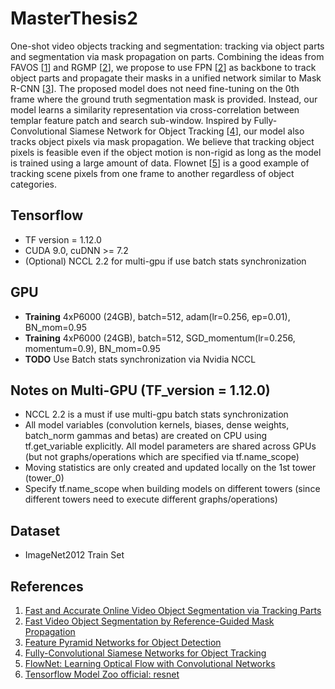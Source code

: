 # MasterThesis2
One-shot video objects tracking and segmentation: tracking via object parts and segmentation via mask propagation on parts. Combining the ideas from
FAVOS \[[1](https://github.com/JingchunCheng/FAVOS)\] and RGMP \[[2](https://github.com/seoungwugoh/RGMP)\], we propose to use
FPN \[[2](https://arxiv.org/abs/1612.03144)\] as backbone to track object parts and propagate their masks in a unified network similar to Mask R-CNN \[[3](https://arxiv.org/abs/1703.06870)\].
The proposed model does not need fine-tuning on the 0th frame where the ground truth segmentation mask is provided. Instead, our model learns a similarity representation via
cross-correlation between templar feature patch and search sub-window. Inspired by Fully-Convolutional Siamese Network for Object Tracking \[[4](https://arxiv.org/abs/1606.09549)\], our model also tracks object pixels
 via mask propagation. We believe that tracking object pixels is feasible even if the object motion is non-rigid as long as the model is trained using a large
 amount of data. Flownet \[[5](https://arxiv.org/abs/1504.06852)\] is a good example of tracking scene pixels from one frame to another regardless of object categories.


## Tensorflow
* TF version = 1.12.0
* CUDA 9.0, cuDNN >= 7.2
* (Optional) NCCL 2.2 for multi-gpu if use batch stats synchronization


## GPU
* **Training** 4xP6000 (24GB), batch=512, adam(lr=0.256, ep=0.01), BN_mom=0.95
* **Training** 4xP6000 (24GB), batch=512, SGD_momentum(lr=0.256, momentum=0.9), BN_mom=0.95
* **TODO** Use Batch stats synchronization via Nvidia NCCL


## Notes on Multi-GPU (TF_version = 1.12.0)
* NCCL 2.2 is a must if use multi-gpu batch stats synchronization
* All model variables (convolution kernels, biases, dense weights, batch_norm gammas and betas) are created on CPU using tf.get_variable explicitly. All model parameters
are shared across GPUs (but not graphs/operations which are specified via tf.name_scope)
* Moving statistics are only created and updated locally on the 1st tower (tower_0)
* Specify tf.name_scope when building models on different towers (since different towers need to execute different graphs/operations)


## Dataset
* ImageNet2012 Train Set



## References
1. [Fast and Accurate Online Video Object Segmentation via Tracking Parts](https://github.com/JingchunCheng/FAVOS)
2. [Fast Video Object Segmentation by Reference-Guided Mask Propagation](https://github.com/seoungwugoh/RGMP)
3. [Feature Pyramid Networks for Object Detection](https://arxiv.org/abs/1612.03144)
4. [Fully-Convolutional Siamese Networks for Object Tracking](https://arxiv.org/abs/1606.09549)
5. [FlowNet: Learning Optical Flow with Convolutional Networks](https://arxiv.org/abs/1504.06852)
6. [Tensorflow Model Zoo official: resnet](https://github.com/tensorflow/models/tree/r1.8.0/official/resnet)
